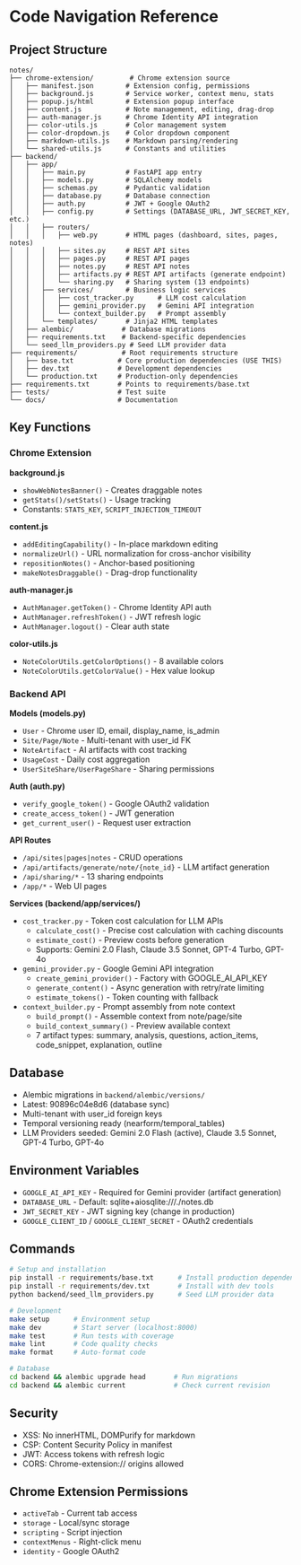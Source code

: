 # Code Navigation Reference

## Project Structure
```
notes/
├── chrome-extension/         # Chrome extension source
│   ├── manifest.json        # Extension config, permissions
│   ├── background.js        # Service worker, context menu, stats
│   ├── popup.js/html        # Extension popup interface
│   ├── content.js           # Note management, editing, drag-drop
│   ├── auth-manager.js      # Chrome Identity API integration
│   ├── color-utils.js       # Color management system
│   ├── color-dropdown.js    # Color dropdown component
│   ├── markdown-utils.js    # Markdown parsing/rendering
│   └── shared-utils.js      # Constants and utilities
├── backend/
│   ├── app/
│   │   ├── main.py          # FastAPI app entry
│   │   ├── models.py        # SQLAlchemy models
│   │   ├── schemas.py       # Pydantic validation
│   │   ├── database.py      # Database connection
│   │   ├── auth.py          # JWT + Google OAuth2
│   │   ├── config.py        # Settings (DATABASE_URL, JWT_SECRET_KEY, etc.)
│   │   ├── routers/
│   │   │   ├── web.py       # HTML pages (dashboard, sites, pages, notes)
│   │   │   ├── sites.py     # REST API sites
│   │   │   ├── pages.py     # REST API pages
│   │   │   ├── notes.py     # REST API notes
│   │   │   ├── artifacts.py # REST API artifacts (generate endpoint)
│   │   │   └── sharing.py   # Sharing system (13 endpoints)
│   │   ├── services/        # Business logic services
│   │   │   ├── cost_tracker.py      # LLM cost calculation
│   │   │   ├── gemini_provider.py   # Gemini API integration
│   │   │   └── context_builder.py   # Prompt assembly
│   │   └── templates/       # Jinja2 HTML templates
│   ├── alembic/            # Database migrations
│   ├── requirements.txt    # Backend-specific dependencies
│   └── seed_llm_providers.py # Seed LLM provider data
├── requirements/           # Root requirements structure
│   ├── base.txt           # Core production dependencies (USE THIS)
│   ├── dev.txt            # Development dependencies
│   └── production.txt     # Production-only dependencies
├── requirements.txt       # Points to requirements/base.txt
├── tests/                 # Test suite
└── docs/                  # Documentation

```

## Key Functions

### Chrome Extension
**background.js**
- `showWebNotesBanner()` - Creates draggable notes
- `getStats()/setStats()` - Usage tracking
- Constants: `STATS_KEY`, `SCRIPT_INJECTION_TIMEOUT`

**content.js**
- `addEditingCapability()` - In-place markdown editing
- `normalizeUrl()` - URL normalization for cross-anchor visibility
- `repositionNotes()` - Anchor-based positioning
- `makeNotesDraggable()` - Drag-drop functionality

**auth-manager.js**
- `AuthManager.getToken()` - Chrome Identity API auth
- `AuthManager.refreshToken()` - JWT refresh logic
- `AuthManager.logout()` - Clear auth state

**color-utils.js**
- `NoteColorUtils.getColorOptions()` - 8 available colors
- `NoteColorUtils.getColorValue()` - Hex value lookup

### Backend API

**Models (models.py)**
- `User` - Chrome user ID, email, display_name, is_admin
- `Site/Page/Note` - Multi-tenant with user_id FK
- `NoteArtifact` - AI artifacts with cost tracking
- `UsageCost` - Daily cost aggregation
- `UserSiteShare/UserPageShare` - Sharing permissions

**Auth (auth.py)**
- `verify_google_token()` - Google OAuth2 validation
- `create_access_token()` - JWT generation
- `get_current_user()` - Request user extraction

**API Routes**
- `/api/sites|pages|notes` - CRUD operations
- `/api/artifacts/generate/note/{note_id}` - LLM artifact generation
- `/api/sharing/*` - 13 sharing endpoints
- `/app/*` - Web UI pages

**Services (backend/app/services/)**
- `cost_tracker.py` - Token cost calculation for LLM APIs
  - `calculate_cost()` - Precise cost calculation with caching discounts
  - `estimate_cost()` - Preview costs before generation
  - Supports: Gemini 2.0 Flash, Claude 3.5 Sonnet, GPT-4 Turbo, GPT-4o
- `gemini_provider.py` - Google Gemini API integration
  - `create_gemini_provider()` - Factory with GOOGLE_AI_API_KEY
  - `generate_content()` - Async generation with retry/rate limiting
  - `estimate_tokens()` - Token counting with fallback
- `context_builder.py` - Prompt assembly from note context
  - `build_prompt()` - Assemble context from note/page/site
  - `build_context_summary()` - Preview available context
  - 7 artifact types: summary, analysis, questions, action_items, code_snippet, explanation, outline

## Database
- Alembic migrations in `backend/alembic/versions/`
- Latest: 90896c04e8d6 (database sync)
- Multi-tenant with user_id foreign keys
- Temporal versioning ready (nearform/temporal_tables)
- LLM Providers seeded: Gemini 2.0 Flash (active), Claude 3.5 Sonnet, GPT-4 Turbo, GPT-4o

## Environment Variables
- `GOOGLE_AI_API_KEY` - Required for Gemini provider (artifact generation)
- `DATABASE_URL` - Default: sqlite+aiosqlite:///./notes.db
- `JWT_SECRET_KEY` - JWT signing key (change in production)
- `GOOGLE_CLIENT_ID` / `GOOGLE_CLIENT_SECRET` - OAuth2 credentials

## Commands
```bash
# Setup and installation
pip install -r requirements/base.txt      # Install production dependencies
pip install -r requirements/dev.txt       # Install with dev tools
python backend/seed_llm_providers.py      # Seed LLM provider data

# Development
make setup      # Environment setup
make dev        # Start server (localhost:8000)
make test       # Run tests with coverage
make lint       # Code quality checks
make format     # Auto-format code

# Database
cd backend && alembic upgrade head       # Run migrations
cd backend && alembic current            # Check current revision
```

## Security
- XSS: No innerHTML, DOMPurify for markdown
- CSP: Content Security Policy in manifest
- JWT: Access tokens with refresh logic
- CORS: Chrome-extension:// origins allowed

## Chrome Extension Permissions
- `activeTab` - Current tab access
- `storage` - Local/sync storage
- `scripting` - Script injection
- `contextMenus` - Right-click menu
- `identity` - Google OAuth2
